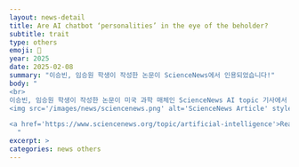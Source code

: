 ```yaml
---
layout: news-detail
title: Are AI chatbot ‘personalities’ in the eye of the beholder?
subtitle: trait
type: others
emoji: 🥳
year: 2025
date: 2025-02-08
summary: "이승빈, 임승원 학생이 작성한 논문이 ScienceNews에서 인용되었습니다!"
body: "
<br>
이승빈, 임승원 학생이 작성한 논문이 미국 과학 매체인 ScienceNews AI topic 기사에서 인용되었습니다!<br>
<img src='/images/news/sciencenews.png' alt='ScienceNews Article' style='max-width: 100%; height: auto;'><br>

<a href='https://www.sciencenews.org/topic/artificial-intelligence'>Read the article</a>
  "
excerpt: >
categories: news others
---
```

